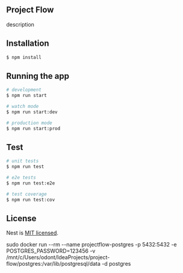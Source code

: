 ## Project Flow

description

## Installation

```bash
$ npm install
```

## Running the app

```bash
# development
$ npm run start

# watch mode
$ npm run start:dev

# production mode
$ npm run start:prod
```

## Test

```bash
# unit tests
$ npm run test

# e2e tests
$ npm run test:e2e

# test coverage
$ npm run test:cov
```


## License

  Nest is [MIT licensed](LICENSE).

 sudo docker run --rm --name projectflow-postgres -p 5432:5432 -e POSTGRES_PASSWORD=123456 -v /mnt/c/Users/odont/IdeaProjects/project-flow/postgres:/var/lib/postgresql/data -d postgres

